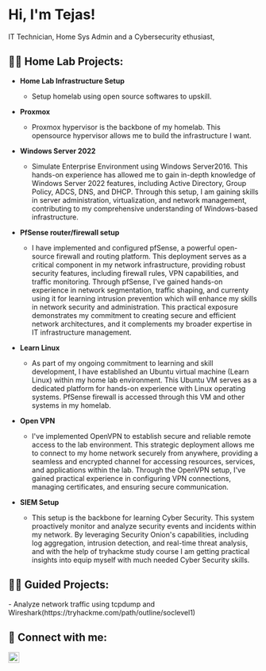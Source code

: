 <h1>Hi, I'm Tejas! <br/></h1></h2> IT Technician</a>, Home Sys Admin and a Cybersecurity ethusiast</a>, </a></h2>

<h2>👨‍💻 Home Lab Projects:</h2>

- <b>Home Lab Infrastructure Setup</b>
  - Setup homelab using open source softwares to upskill.
    
- <b>Proxmox</b>
  -  Proxmox hypervisor is the backbone of my homelab. This opensource hypervisor allows me to build the infrastructure I want. 
    
- <b>Windows Server 2022 </b>
  - Simulate Enterprise Environment using Windows Server2016. This hands-on experience has allowed me to gain in-depth knowledge of Windows Server 2022 features, including Active Directory, Group Policy, ADCS, DNS, and DHCP. Through this setup, I am gaining skills in server administration, virtualization, and network management, contributing to my comprehensive understanding of Windows-based infrastructure. 

- <b>PfSense router/firewall setup</b>
  -  I have implemented and configured pfSense, a powerful open-source firewall and routing platform. This deployment serves as a critical component in my network infrastructure, providing robust security features, including firewall rules, VPN capabilities, and traffic monitoring. Through pfSense, I've gained hands-on experience in network segmentation, traffic shaping, and currenty using it for learning intrusion prevention which will enhance my skills in network security and administration. This practical exposure demonstrates my commitment to creating secure and efficient network architectures, and it complements my broader expertise in IT infrastructure management.

- <b>Learn Linux</b>
  - As part of my ongoing commitment to learning and skill development, I have established an Ubuntu virtual machine (Learn Linux) within my home lab environment. This Ubuntu VM serves as a dedicated platform for hands-on experience with Linux operating systems. PfSense firewall is accessed through this VM and other systems in my homelab.
  
- <b>Open VPN</b>
  -  I've implemented OpenVPN to establish secure and reliable remote access to the lab environment. This strategic deployment allows me to connect to my home network securely from anywhere, providing a seamless and encrypted channel for accessing resources, services, and applications within the lab. Through the OpenVPN setup, I've gained practical experience in configuring VPN connections, managing certificates, and ensuring secure communication. 
    
- <b>SIEM Setup</b>
  - This setup is the backbone for learning Cyber Security. This system proactively monitor and analyze security events and incidents within my network. By leveraging Security Onion's capabilities, including log aggregation, intrusion detection, and real-time threat analysis, and with the help of tryhackme study course I am getting practical insights into equip myself with much needed Cyber Security skills.
  

<h2>👨‍💻 Guided Projects:</h2>
  - Analyze network traffic using tcpdump and Wireshark(https://tryhackme.com/path/outline/soclevel1)
  
<h2> 🤳 Connect with me:</h2>

[<img align="left" alt="JoshMadakor | LinkedIn" width="22px" src="https://cdn.jsdelivr.net/npm/simple-icons@v3/icons/linkedin.svg" />][linkedin]

[linkedin]: https://www.linkedin.com/in/it-technician-tejas-patil




